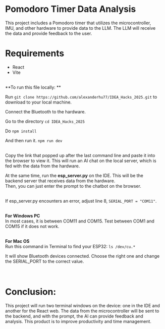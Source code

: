 # Pomodoro Timer Data Analysis

This project includes a Pomodoro timer that utilizes the microcontroller, IMU, and other hardware to provide data to the LLM. 
The LLM will receive the data and provide feedback to the user. 

# Requirements 
- React
- Vite <br> <br> 

**To run this file locally: **

Run `git clone https://github.com/alexanderhu77/IDEA_Hacks_2025.git` to download to your local machine. 

Connect the Bluetooth to the hardware. 

Go to the directory `cd IDEA_Hacks_2025` 

Do `npm install` 

And then run it. `npm run dev` <br><br> 

Copy the link that popped up after the last command line and paste it into the browser to view it. 
This will run an AI chat on the local server, which is fed with the data from the hardware. 

At the same time, run the **esp_server.py** on the IDE. This will be the backend server that receives data from the hardware.  
Then, you can just enter the prompt to the chatbot on the browser. <br><br> 


If esp_server.py encounters an error, adjust line 8, `SERIAL_PORT = "COM11"`. <br><br> 

**For Windows PC** <br> 
In most cases, it is between COM11 and COM15. Test between COM1 and COM15 if it does not work. <br><br> 


**For Mac OS** <br> 
Run this command in Terminal to find your ESP32:
`ls /dev/cu.*`

It will show Bluetooth devices connected. Choose the right one and change the SERIAL_PORT to the correct value. 
<br><br><br> 

# Conclusion:
This project will run two terminal windows on the device: one in the IDE and another for the React web. 
The data from the microcontroller will be sent to the backend, and with the prompt, the AI can provide feedback and analysis. This product is to improve productivity and time management. 

